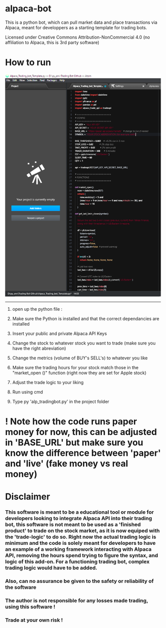 # alpaca-bot
This is a python bot, which can pull market data and place transactions via Alpaca, meant for developpers as a starting template for trading bots.

Licensed under Creative Commons Attribution-NonCommercial 4.0 (no affiliation to Alpaca, this is 3rd party software)

# How to run 


![App Screenshot failed to load](https://github.com/rutgervanweehaeghe/alpaca-bot/blob/main/alpacabot_1.png)

--------------
1. open up the python file :

2. Make sure the Python is installed and that the correct dependancies are installed

3. Insert your public and private Alpaca API Keys

4. Change the stock to whatever stock you want to trade (make sure you have the right abreviation)

5. Change the metrics (volume of BUY's SELL's) to whatever you like

6. Make sure the trading hours for your stock match those in the "market_open ()" function (right now they are set for Apple stock)

7. Adjust the trade logic to your liking

8. Run using cmd
9. Type py 'alp_tradingbot.py' in the project folder 

# ! Note how the code runs paper money for now, this can be adjusted in 'BASE_URL' but make sure you know the difference between 'paper' and 'live' (fake money vs real money)

# Disclaimer

### This software is meant to be a educational tool or module for developers looking to integrate Alpaca API into their trading bot, this software is not meant to be used as a 'finished product' to trade on the stock market, as it is now equiped with the 'trade-logic' to do so. Right now the actual trading logic is minimum and the code is solely meant for developers to have an example of a working framework interacting with Alpaca API, removing the hours spend trying to figure the syntax, and logic of this add-on. For a functioning trading bot, complex trading logic would have to be added. 

### Also, can no assurance be given to the safety or reliability of the software

### The author is not responsible for any losses made trading, using this software ! 

### Trade at your own risk !

